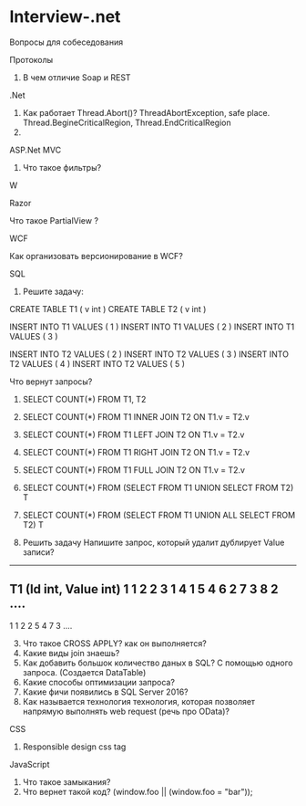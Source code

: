 # Interview-.net
Вопросы для собеседования


Протоколы

1. В чем отличие Soap и REST


.Net
1. Как работает Thread.Abort()? ThreadAbortException, safe place. Thread.BegineCriticalRegion, Thread.EndCriticalRegion
2. 

ASP.Net MVC

1. Что такое фильтры?

W

Razor

Что такое PartialView ?

WCF

Как организовать версионирование в WCF?

SQL

1. Решите задачу:

  CREATE TABLE T1 ( v int )
  CREATE TABLE T2 ( v int )

  INSERT INTO T1 VALUES ( 1 )
  INSERT INTO T1 VALUES ( 2 )
  INSERT INTO T1 VALUES ( 3 )

  INSERT INTO T2 VALUES ( 2 )
  INSERT INTO T2 VALUES ( 3 )
  INSERT INTO T2 VALUES ( 4 )
  INSERT INTO T2 VALUES ( 5 )
  
  Что вернут запросы?
  1. SELECT COUNT(*) FROM T1, T2
  2. SELECT COUNT(*) FROM T1 INNER JOIN T2 ON T1.v = T2.v
  3. SELECT COUNT(*) FROM T1 LEFT JOIN T2 ON T1.v = T2.v
  4. SELECT COUNT(*) FROM T1 RIGHT JOIN T2 ON T1.v = T2.v
  5. SELECT COUNT(*) FROM T1 FULL JOIN T2 ON T1.v = T2.v
  6. SELECT COUNT(*) FROM (SELECT  FROM T1 UNION SELECT  FROM T2) T
  7. SELECT COUNT(*) FROM (SELECT  FROM T1 UNION ALL SELECT  FROM T2) T

2. Решить задачу
Напишите запрос, который удалит дублирует Value записи?

-------
T1 (Id int, Value int)
1 1
2 2
3 1
4 1
5 4
6 2
7 3
8 2
....
---------------
1 1
2 2
5 4
7 3
....

3. Что такое CROSS APPLY? как он выполняется?
4. Какие виды join знаешь?
5. Как добавить большок количество даных в SQL? С помощью одного запроса. (Создается DataTable)
6. Какие способы оптимизации запроса?
7. Какие фичи появились в SQL Server 2016?
8. Как называется технология технология, которая позволяет напрямую выполнять web request (речь про OData)?

CSS
 1. Responsible design css tag

JavaScript 

1. Что такое замыкания?
2. Что вернет такой код?
    (window.foo || (window.foo = "bar"));



